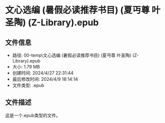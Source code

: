 ﻿# 文心选编 (暑假必读推荐书目) (夏丏尊  叶圣陶) (Z-Library).epub

## 文件信息
- 路径: 00-temp\文心选编 (暑假必读推荐书目) (夏丏尊  叶圣陶) (Z-Library).epub
- 大小: 1.79 MB
- 创建时间: 2024/4/27 22:31:44
- 最后修改时间: 2024/4/9 18:14:14
- 文件类型: .epub

## 文件描述
这是一个.epub类型的文件。

